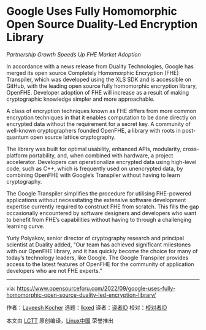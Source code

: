 [#]: subject: "Google Uses Fully Homomorphic Open Source Duality-Led Encryption Library"
[#]: via: "https://www.opensourceforu.com/2022/09/google-uses-fully-homomorphic-open-source-duality-led-encryption-library/"
[#]: author: "Laveesh Kocher https://www.opensourceforu.com/author/laveesh-kocher/"
[#]: collector: "lkxed"
[#]: translator: "littlebirdnest"
[#]: reviewer: " "
[#]: publisher: " "
[#]: url: " "

Google Uses Fully Homomorphic Open Source Duality-Led Encryption Library
======
*Partnership Growth Speeds Up FHE Market Adoption*

In accordance with a news release from Duality Technologies, Google has merged its open source Completely Homomorphic Encryption (FHE) Transpiler, which was developed using the XLS SDK and is accessible on GitHub, with the leading open source fully homomorphic encryption library, OpenFHE. Developer adoption of FHE will increase as a result of making cryptographic knowledge simpler and more approachable.

A class of encryption techniques known as FHE differs from more common encryption techniques in that it enables computation to be done directly on encrypted data without the requirement for a secret key. A community of well-known cryptographers founded OpenFHE, a library with roots in post-quantum open source lattice cryptography.

The library was built for optimal usability, enhanced APIs, modularity, cross-platform portability, and, when combined with hardware, a project accelerator. Developers can operationalize encrypted data using high-level code, such as C++, which is frequently used on unencrypted data, by combining OpenFHE with Google’s Transpiler without having to learn cryptography.

The Google Transpiler simplifies the procedure for utilising FHE-powered applications without necessitating the extensive software development expertise currently required to construct FHE from scratch. This fills the gap occasionally encountered by software designers and developers who want to benefit from FHE’s capabilities without having to through a challenging learning curve.

Yuriy Polyakov, senior director of cryptography research and principal scientist at Duality added, “Our team has achieved significant milestones with our OpenFHE library, and it has quickly become the choice for many of today’s technology leaders, like Google. The Google Transpiler provides access to the latest features of OpenFHE for the community of application developers who are not FHE experts.”

--------------------------------------------------------------------------------

via: https://www.opensourceforu.com/2022/09/google-uses-fully-homomorphic-open-source-duality-led-encryption-library/

作者：[Laveesh Kocher][a]
选题：[lkxed][b]
译者：[译者ID](https://github.com/译者ID)
校对：[校对者ID](https://github.com/校对者ID)

本文由 [LCTT](https://github.com/LCTT/TranslateProject) 原创编译，[Linux中国](https://linux.cn/) 荣誉推出

[a]: https://www.opensourceforu.com/author/laveesh-kocher/
[b]: https://github.com/lkxed
